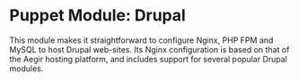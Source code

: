 Puppet Module: Drupal
=====================

This module makes it straightforward to configure Nginx, PHP FPM and
MySQL to host Drupal web-sites. Its Nginx configuration is based on
that of the Aegir hosting platform, and includes support for several
popular Drupal modules.

